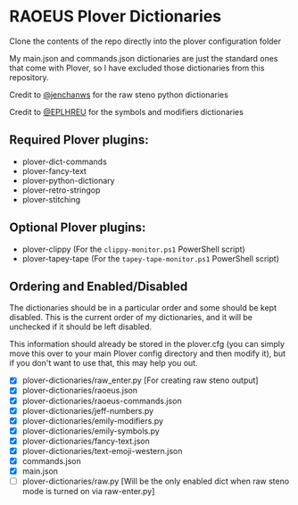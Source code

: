 # RAOEUS Plover Dictionaries

Clone the contents of the repo directly into the plover configuration folder

My main.json and commands.json dictionaries are just the standard ones that come with Plover, so I have excluded those dictionaries from this repository.

Credit to [@jenchanws](https://gist.github.com/jenchanws/5c8dedb826c775fc2a1521c9b9104ea9) for the raw steno python dictionaries

Credit to [@EPLHREU](https://github.com/EPLHREU) for the symbols and modifiers dictionaries

## Required Plover plugins:

- plover-dict-commands
- plover-fancy-text
- plover-python-dictionary
- plover-retro-stringop
- plover-stitching

## Optional Plover plugins:

- plover-clippy (For the `clippy-monitor.ps1` PowerShell script)
- plover-tapey-tape (For the `tapey-tape-monitor.ps1` PowerShell script)

## Ordering and Enabled/Disabled

The dictionaries should be in a particular order and some should be kept disabled. This is the current order of my dictionaries, and it will be unchecked if it should be left disabled.

This information should already be stored in the plover.cfg (you can simply move this over to your main Plover config directory and then modify it), but if you don't want to use that, this may help you out.

- [x] plover-dictionaries/raw_enter.py [For creating raw steno output]
- [x] plover-dictionaries/raoeus.json
- [x] plover-dictionaries/raoeus-commands.json
- [x] plover-dictionaries/jeff-numbers.py
- [x] plover-dictionaries/emily-modifiers.py
- [x] plover-dictionaries/emily-symbols.py
- [x] plover-dictionaries/fancy-text.json
- [x] plover-dictionaries/text-emoji-western.json
- [x] commands.json
- [x] main.json
- [ ] plover-dictionaries/raw.py [Will be the only enabled dict when raw steno mode is turned on via raw-enter.py]
